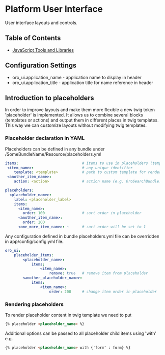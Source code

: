 Platform User Interface
=======================
User interface layouts and controls.

## Table of Contents

- [JavaScript Tools and Libraries](./Resources/doc/reference/js_tools_and_libraries.md)

## Configuration Settings

- oro_ui.application_name - application name to display in header
- oro_ui.application_title - application title for name reference in header

## Introduction to placeholders

In order to improve layouts and make them more flexible a new twig token 'placeholder' is implemented. It allows us to combine
several blocks (templates or actions) and output them in different places in twig templates. This way we can customize layouts
without modifying twig templates.

### Placeholder declaration in YAML

Placeholders can be defined in any bundle under /SomeBundleName/Resource/placeholders.yml

```yaml
items:                             # items to use in placeholders (templates or actions)
 <item_name>:                      # any unique identifier
    template: <template>           # path to custom template for renderer
 <another_item_name>:
    action: <action>               # action name (e.g. OroSearchBundle:Search:searchBar)

placeholders:
  <placeholder_name>:
    label: <placeholder_label>
    items:
      <item_name>:
        order: 100                 # sort order in placeholder
      <another_item_name>:
        order: 200
      <one_more_item_name>: ~      # sort order will be set to 1
```

Any configuration defined in bundle placeholders.yml file can be overridden in app/config/config.yml file.

```yaml
oro_ui:
    placeholder_items:
        <placeholder_name>:
            items:
                <item_name>:
                    remove: true   # remove item from placeholder
        <another_placeholder_name>:
            items:
                <item_name>:
                    order: 200     # change item order in placeholder
```

### Rendering placeholders

To render placeholder content in twig template we need to put

```html
{% placeholder <placeholder_name> %}
```

Additional options can be passed to all placeholder child items using 'with' e.g.

```html
{% placeholder <placeholder_name> with {'form' : form} %}
```
